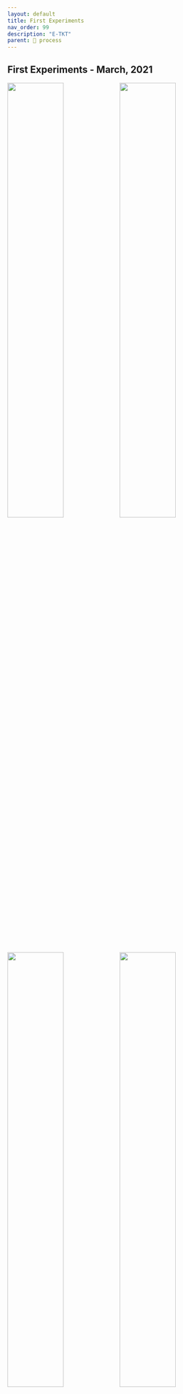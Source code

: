 ```yaml
---
layout: default
title: First Experiments
nav_order: 99
description: "E-TKT"
parent: 🧬 process
---
```

## First Experiments - March, 2021  
<img src="https://user-images.githubusercontent.com/15098003/171269435-a1eabe78-d058-4b14-b9b8-7042359a4fe9.jpg" width="50%"><img src="https://user-images.githubusercontent.com/15098003/171266687-53a73713-336d-4699-8519-36c1fee7fe87.jpg" width="50%"><img src="https://user-images.githubusercontent.com/15098003/171266690-c338b383-6c45-4988-a514-cbe023b817e1.jpg" width="50%"><img src="https://user-images.githubusercontent.com/15098003/171266692-844232aa-3745-4fb7-bd0b-297d777bfdfe.jpg" width="50%"> 

- Using Arduino mega, communication via serial.
- Carousel homing with infrared sensor + one missing “teeth” led to inconsistent results and misalignment.
- Testing with SG-90 servo, but it was too weak to press the tape.
